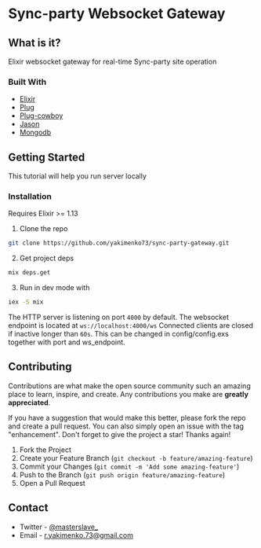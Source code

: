 # Sync-party Websocket Gateway
## What is it?
Elixir websocket gateway for real-time Sync-party site operation

### Built With

* [Elixir](https://www.djangoproject.com/)
* [Plug](https://hexdocs.pm/plug/readme.html)
* [Plug-cowboy](https://hexdocs.pm/plug_cowboy/Plug.Cowboy.html)
* [Jason](https://hexdocs.pm/jason/readme.html)
* [Mongodb](https://www.mongodb.com/)

## Getting Started

This tutorial will help you run server locally

### Installation
Requires Elixir >= 1.13

1. Clone the repo
  ```sh
  git clone https://github.com/yakimenko73/sync-party-gateway.git
  ```
2. Get project deps
  ```sh
  mix deps.get
  ```
3. Run in dev mode with
  ```sh
  iex -S mix
  ````
The HTTP server is listening on port `4000` by default. The websocket endpoint is located at `ws://localhost:4000/ws` Connected clients are closed if inactive longer than `60s`. This can be changed in config/config.exs together with port and ws_endpoint.

## Contributing

Contributions are what make the open source community such an amazing place to learn, inspire, and create. Any contributions you make are **greatly appreciated**.

If you have a suggestion that would make this better, please fork the repo and create a pull request. You can also simply open an issue with the tag "enhancement".
Don't forget to give the project a star! Thanks again!

1. Fork the Project
2. Create your Feature Branch (`git checkout -b feature/amazing-feature`)
3. Commit your Changes (`git commit -m 'Add some amazing-feature'`)
4. Push to the Branch (`git push origin feature/amazing-feature`)
5. Open a Pull Request

## Contact

* Twitter - [@masterslave_](https://twitter.com/masterslave_)
* Email - r.yakimenko.73@gmail.com

